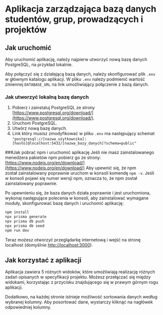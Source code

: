 # Aplikacja zarządzająca bazą danych studentów, grup, prowadzących i projektów

## Jak uruchomić

Aby uruchomić aplikację, należy najpierw utworzyć nową bazę danych PostgreSQL, na przykład lokalnie.

Aby połączyć się z działającą bazą danych, należy skonfigurować plik `.env` w głównym katalogu aplikacji. W pliku `.env` należy podmienić wartość zmiennej `DATABASE_URL` na link umożliwiający połączenie z bazą danych.

### Jak utworzyć lokalną bazę danych

1. Pobierz i zainstaluj PostgreSQL ze strony [https://www.postgresql.org/download/](https://www.postgresql.org/download/).
2. Uruchom PostgreSQL.
3. Utwórz nową bazę danych.
4. Link który musisz zmodyfikować w pliku `.env` ma następujący schemat
   `"postgresql://[nazwa_użytkownika]:[hasło]@localhost:5432/[nazwa_bazy_danych]?schema=public"`

###Jak pobrać npm i uruchomić aplikację
Jeśli nie masz zainstalowanego menedżera pakietów npm pobierz go ze strony:
[https://www.nodejs.org/en/download/](https://www.nodejs.org/en/download/)
Aby upewnić się, że npm został zainstalowany poprawnie uruchom w konsoli komendę `npm -v`. Jeśli w konsoli pojawi się numer wersji npm, oznacza to, że npm został zainstalowany poprawnie.

Po upewnieniu się, że baza danych działa poprawnie i jest uruchomiona, wykonaj następujące polecenia w konsoli, aby zainstalować wymagane moduły, skonfigurować bazę danych i uruchomić aplikację:

```bash
npm install
npx prisma generate
npx prisma db push
npx prisma db seed
npm run dev
```

Teraz możesz otworzyć przeglądarkę internetową i wejść na stronę localhost (domyślnie [http://localhost:3000](http://localhost:3000)).

## Jak korzystać z aplikacji

Aplikacja zawiera 5 różnych widoków, które umożliwiają realizację różnych zadań opisanych w specyfikacji projektu. Możesz przełączać się między widokami, korzystając z przycisku znajdującego się w prawym górnym rogu aplikacji.

Dodatkowo, na każdej stronie istnieje możliwość sortowania danych według wybranej kolumny. Aby posortować dane, wystarczy kliknąć na nagłówek odpowiedniej kolumny.
